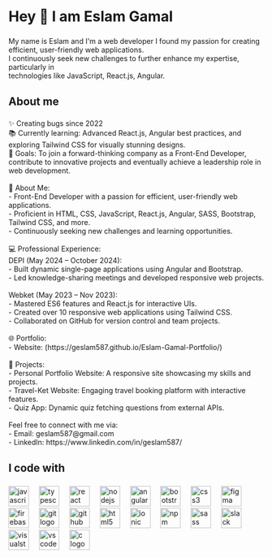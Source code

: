 <h1 align="left">Hey 👋  I am Eslam Gamal</h1>

###

<p align="left">My name is Eslam and I'm a web developer I found my passion for creating efficient, user-friendly web applications. <br> I continuously seek new challenges to further enhance my expertise, particularly in <br>technologies like JavaScript, React.js, Angular.</p>

###

<h2 align="left">About me</h2>

###

<p align="left">✨ Creating bugs since 2022 <br>📚 Currently learning: Advanced React.js, Angular best practices, and exploring Tailwind CSS for visually stunning designs.  <br>🎯 Goals: To join a forward-thinking company as a Front-End Developer, contribute to innovative projects and eventually achieve a leadership role in web development.  <br><br>🌟 About Me:<br>- Front-End Developer with a passion for efficient, user-friendly web applications.<br>- Proficient in HTML, CSS, JavaScript, React.js, Angular, SASS, Bootstrap, Tailwind CSS, and more.<br>- Continuously seeking new challenges and learning opportunities.<br><br>💻 Professional Experience:<br> DEPI (May 2024 – October 2024):<br>- Built dynamic single-page applications using Angular and Bootstrap.<br>- Led knowledge-sharing meetings and developed responsive web projects.<br><br> Webket (May 2023 – Nov 2023):<br>- Mastered ES6 features and React.js for interactive UIs.<br>- Created over 10 responsive web applications using Tailwind CSS.<br>- Collaborated on GitHub for version control and team projects.<br><br>🌐 Portfolio:<br>- Website: (https://geslam587.github.io/Eslam-Gamal-Portfolio/)<br><br> 📌 Projects:<br>- Personal Portfolio Website: A responsive site showcasing my skills and projects.<br>- Travel-Ket Website: Engaging travel booking platform with interactive features.<br>- Quiz App: Dynamic quiz fetching questions from external APIs.<br><br>Feel free to connect with me via:<br>- Email: geslam587@gmail.com  <br>- LinkedIn: https://www.linkedin.com/in/geslam587/</p>

###

<h2 align="left">I code with</h2>

###

<div align="left">
  <img src="https://cdn.jsdelivr.net/gh/devicons/devicon/icons/javascript/javascript-original.svg" height="40" alt="javascript logo"  />
  <img width="12" />
  <img src="https://cdn.jsdelivr.net/gh/devicons/devicon/icons/typescript/typescript-original.svg" height="40" alt="typescript logo"  />
  <img width="12" />
  <img src="https://cdn.jsdelivr.net/gh/devicons/devicon/icons/react/react-original.svg" height="40" alt="react logo"  />
  <img width="12" />
  <img src="https://cdn.jsdelivr.net/gh/devicons/devicon/icons/nodejs/nodejs-original.svg" height="40" alt="nodejs logo"  />
  <img width="12" />
  <img src="https://cdn.jsdelivr.net/gh/devicons/devicon/icons/angularjs/angularjs-original.svg" height="40" alt="angularjs logo"  />
  <img width="12" />
  <img src="https://cdn.jsdelivr.net/gh/devicons/devicon/icons/bootstrap/bootstrap-original.svg" height="40" alt="bootstrap logo"  />
  <img width="12" />
  <img src="https://cdn.jsdelivr.net/gh/devicons/devicon/icons/css3/css3-original.svg" height="40" alt="css3 logo"  />
  <img width="12" />
  <img src="https://cdn.jsdelivr.net/gh/devicons/devicon/icons/figma/figma-original.svg" height="40" alt="figma logo"  />
  <img width="12" />
  <img src="https://cdn.jsdelivr.net/gh/devicons/devicon/icons/firebase/firebase-plain.svg" height="40" alt="firebase logo"  />
  <img width="12" />
  <img src="https://cdn.jsdelivr.net/gh/devicons/devicon/icons/git/git-original.svg" height="40" alt="git logo"  />
  <img width="12" />
  <img src="https://cdn.jsdelivr.net/gh/devicons/devicon/icons/github/github-original.svg" height="40" alt="github logo"  />
  <img width="12" />
  <img src="https://cdn.jsdelivr.net/gh/devicons/devicon/icons/html5/html5-original.svg" height="40" alt="html5 logo"  />
  <img width="12" />
  <img src="https://cdn.jsdelivr.net/gh/devicons/devicon/icons/ionic/ionic-original.svg" height="40" alt="ionic logo"  />
  <img width="12" />
  <img src="https://cdn.jsdelivr.net/gh/devicons/devicon/icons/npm/npm-original-wordmark.svg" height="40" alt="npm logo"  />
  <img width="12" />
  <img src="https://cdn.jsdelivr.net/gh/devicons/devicon/icons/sass/sass-original.svg" height="40" alt="sass logo"  />
  <img width="12" />
  <img src="https://cdn.jsdelivr.net/gh/devicons/devicon/icons/slack/slack-original.svg" height="40" alt="slack logo"  />
  <img width="12" />
  <img src="https://cdn.jsdelivr.net/gh/devicons/devicon/icons/visualstudio/visualstudio-plain.svg" height="40" alt="visualstudio logo"  />
  <img width="12" />
  <img src="https://cdn.jsdelivr.net/gh/devicons/devicon/icons/vscode/vscode-original.svg" height="40" alt="vscode logo"  />
  <img width="12" />
  <img src="https://cdn.jsdelivr.net/gh/devicons/devicon/icons/c/c-original.svg" height="40" alt="c logo"  />
</div>

###

<p align="left"></p>

###
